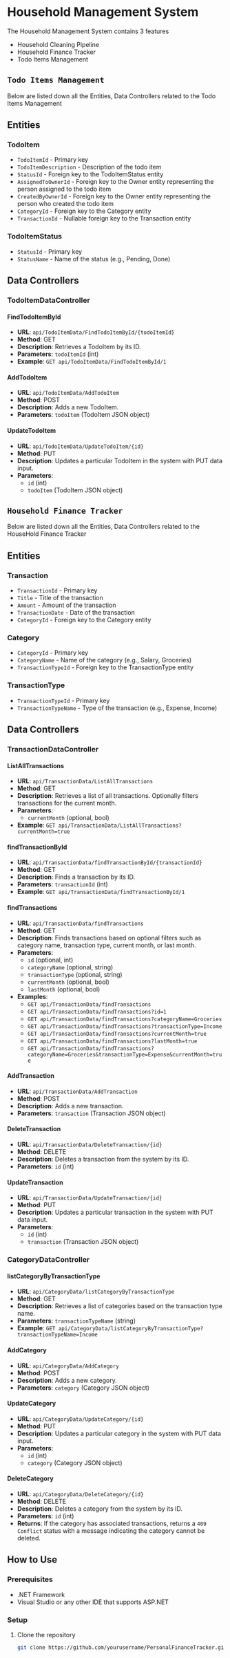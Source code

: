 # Household Management System
The Household Management System contains 3 features
- Household Cleaning Pipeline
- Household Finance Tracker
- Todo Items Management

## `Todo Items Management`
Below are listed down all the Entities, Data Controllers related to the Todo Items Management

## Entities

### TodoItem
- `TodoItemId` - Primary key
- `TodoItemDescription` - Description of the todo item
- `StatusId` - Foreign key to the TodoItemStatus entity
- `AssignedToOwnerId` - Foreign key to the Owner entity representing the person assigned to the todo item
- `CreatedByOwnerId` - Foreign key to the Owner entity representing the person who created the todo item
- `CategoryId` - Foreign key to the Category entity
- `TransactionId` - Nullable foreign key to the Transaction entity

### TodoItemStatus
- `StatusId` - Primary key
- `StatusName` - Name of the status (e.g., Pending, Done)

## Data Controllers

### TodoItemDataController

#### FindTodoItemById
- **URL**: `api/TodoItemData/FindTodoItemById/{todoItemId}`
- **Method**: GET
- **Description**: Retrieves a TodoItem by its ID.
- **Parameters**: `todoItemId` (int)
- **Example**: `GET api/TodoItemData/FindTodoItemById/1`

#### AddTodoItem
- **URL**: `api/TodoItemData/AddTodoItem`
- **Method**: POST
- **Description**: Adds a new TodoItem.
- **Parameters**: `todoItem` (TodoItem JSON object)

#### UpdateTodoItem
- **URL**: `api/TodoItemData/UpdateTodoItem/{id}`
- **Method**: PUT
- **Description**: Updates a particular TodoItem in the system with PUT data input.
- **Parameters**:
  - `id` (int)
  - `todoItem` (TodoItem JSON object)

## `Household Finance Tracker`
Below are listed down all the Entities, Data Controllers related to the HouseHold Finance Tracker

## Entities

### Transaction
- `TransactionId` - Primary key
- `Title` - Title of the transaction
- `Amount` - Amount of the transaction
- `TransactionDate` - Date of the transaction
- `CategoryId` - Foreign key to the Category entity

### Category
- `CategoryId` - Primary key
- `CategoryName` - Name of the category (e.g., Salary, Groceries)
- `TransactionTypeId` - Foreign key to the TransactionType entity

### TransactionType
- `TransactionTypeId` - Primary key
- `TransactionTypeName` - Type of the transaction (e.g., Expense, Income)

## Data Controllers

### TransactionDataController

#### ListAllTransactions
- **URL**: `api/TransactionData/ListAllTransactions`
- **Method**: GET
- **Description**: Retrieves a list of all transactions. Optionally filters transactions for the current month.
- **Parameters**:
  - `currentMonth` (optional, bool)
- **Example**: `GET api/TransactionData/ListAllTransactions?currentMonth=true`

#### findTransactionById
- **URL**: `api/TransactionData/findTransactionById/{transactionId}`
- **Method**: GET
- **Description**: Finds a transaction by its ID.
- **Parameters**: `transactionId` (int)
- **Example**: `GET api/TransactionData/findTransactionById/1`

#### findTransactions
- **URL**: `api/TransactionData/findTransactions`
- **Method**: GET
- **Description**: Finds transactions based on optional filters such as category name, transaction type, current month, or last month.
- **Parameters**:
  - `id` (optional, int)
  - `categoryName` (optional, string)
  - `transactionType` (optional, string)
  - `currentMonth` (optional, bool)
  - `lastMonth` (optional, bool)
- **Examples**:
  - `GET api/TransactionData/findTransactions`
  - `GET api/TransactionData/findTransactions?id=1`
  - `GET api/TransactionData/findTransactions?categoryName=Groceries`
  - `GET api/TransactionData/findTransactions?transactionType=Income`
  - `GET api/TransactionData/findTransactions?currentMonth=true`
  - `GET api/TransactionData/findTransactions?lastMonth=true`
  - `GET api/TransactionData/findTransactions?categoryName=Groceries&transactionType=Expense&currentMonth=true`

#### AddTransaction
- **URL**: `api/TransactionData/AddTransaction`
- **Method**: POST
- **Description**: Adds a new transaction.
- **Parameters**: `transaction` (Transaction JSON object)

#### DeleteTransaction
- **URL**: `api/TransactionData/DeleteTransaction/{id}`
- **Method**: DELETE
- **Description**: Deletes a transaction from the system by its ID.
- **Parameters**: `id` (int)

#### UpdateTransaction
- **URL**: `api/TransactionData/UpdateTransaction/{id}`
- **Method**: PUT
- **Description**: Updates a particular transaction in the system with PUT data input.
- **Parameters**:
  - `id` (int)
  - `transaction` (Transaction JSON object)

### CategoryDataController

#### listCategoryByTransactionType
- **URL**: `api/CategoryData/listCategoryByTransactionType`
- **Method**: GET
- **Description**: Retrieves a list of categories based on the transaction type name.
- **Parameters**: `transactionTypeName` (string)
- **Example**: `GET api/CategoryData/listCategoryByTransactionType?transactionTypeName=Income`

#### AddCategory
- **URL**: `api/CategoryData/AddCategory`
- **Method**: POST
- **Description**: Adds a new category.
- **Parameters**: `category` (Category JSON object)

#### UpdateCategory
- **URL**: `api/CategoryData/UpdateCategory/{id}`
- **Method**: PUT
- **Description**: Updates a particular category in the system with PUT data input.
- **Parameters**:
  - `id` (int)
  - `category` (Category JSON object)

#### DeleteCategory
- **URL**: `api/CategoryData/DeleteCategory/{id}`
- **Method**: DELETE
- **Description**: Deletes a category from the system by its ID.
- **Parameters**: `id` (int)
- **Returns**: If the category has associated transactions, returns a `409 Conflict` status with a message indicating the category cannot be deleted.

## How to Use

### Prerequisites
- .NET Framework
- Visual Studio or any other IDE that supports ASP.NET

### Setup
1. Clone the repository
   ```bash
   git clone https://github.com/yourusername/PersonalFinanceTracker.git